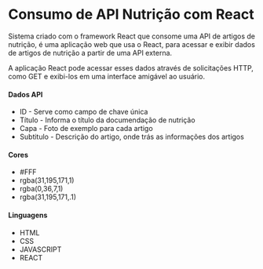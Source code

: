 # Consumo de API Nutrição com React

Sistema criado com o framework React que consome uma API de artigos de nutrição, é uma aplicação web que usa o React, para acessar e exibir dados de artigos de nutrição a partir de uma API externa.

A aplicação React pode acessar esses dados através de solicitações HTTP, como GET e exibi-los em uma interface amigável ao usuário.

#### Dados API
* ID - Serve como campo de chave única
* Título - Informa o título da documendação de nutrição
* Capa - Foto de exemplo para cada artigo
* Subtitulo - Descrição do artigo, onde trás as informações dos artigos

#### Cores
* #FFF
* rgba(31,195,171,1)
* rgba(0,36,7,1)
* rgba(31,195,171,.1)

#### Linguagens
* HTML
* CSS
* JAVASCRIPT
* REACT
